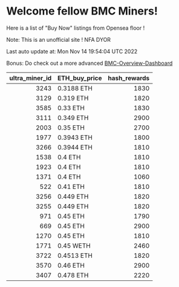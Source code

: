 # Welcome fellow BMC Miners!
Here is a list of "Buy Now" listings from Opensea floor !

Note: This is an unofficial site ! NFA DYOR

Last auto update at: Mon Nov 14 19:54:04 UTC 2022

Bonus: Do check out a more advanced [BMC-Overview-Dashboard](https://dune.com/defifunk/BMC-Overview-Dashboard)


|   ultra_miner_id | ETH_buy_price   |   hash_rewards |
|-----------------:|:----------------|---------------:|
|             3243 | 0.3188 ETH      |           1830 |
|             3129 | 0.319 ETH       |           1820 |
|             3585 | 0.33 ETH        |           1830 |
|             3111 | 0.349 ETH       |           2900 |
|             2003 | 0.35 ETH        |           2700 |
|             1977 | 0.3943 ETH      |           1800 |
|             3266 | 0.3944 ETH      |           1810 |
|             1538 | 0.4 ETH         |           1810 |
|             1923 | 0.4 ETH         |           1810 |
|             1371 | 0.4 ETH         |           1060 |
|              522 | 0.41 ETH        |           1810 |
|             3256 | 0.449 ETH       |           1820 |
|             3255 | 0.449 ETH       |           1820 |
|              971 | 0.45 ETH        |           1790 |
|              669 | 0.45 ETH        |           2900 |
|             1270 | 0.45 ETH        |           1810 |
|             1771 | 0.45 WETH       |           2460 |
|             3722 | 0.4513 ETH      |           1820 |
|             3570 | 0.46 ETH        |           2900 |
|             3407 | 0.478 ETH       |           2220 |